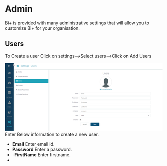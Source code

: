  # Admin

Bi+ is provided with many administrative settings that will allow you to customize Bi+ for your organisation.

## Users

To Create a user Click on settings-->Select users-->Click on Add Users

![enter image description here](https://raw.githubusercontent.com/sv18042016/fp1/658e3210c3cbe8e651e2fca391261b3ecc1be1b7/images/users.png)
Enter Below information to create a new user.
- **Email** Enter email id.
- **Password** Enter a password.
- -**FirstName** Enter firstname.
- 

<!--stackedit_data:
eyJoaXN0b3J5IjpbLTE5MjI1OTAxODksNDY1NzY2ODE2LC05Nz
Q2NjAxODddfQ==
-->